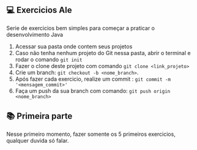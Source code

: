 
## 💻 Exercicios Ale

Serie de exercicios bem simples para começar a praticar o desenvolvimento Java

1. Acessar sua pasta onde contem seus projetos
2. Caso não tenha nenhum projeto do Git nessa pasta, abrir o terminal e rodar o comando `git init`
3. Fazer o clone deste projeto com comando `git clone <link_projeto>`
4. Crie um branch: `git checkout -b <nome_branch>`.
5. Após fazer cada exercicio, realize um commit : `git commit -m '<mensagem_commit>'`
4. Faça um push da sua branch com comando: `git push origin <nome_branch>`

## 📚 Primeira parte

Nesse primeiro momento, fazer somente os 5 primeiros exercicios, qualquer duvida só falar.
